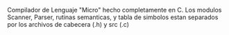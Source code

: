 Compilador de Lenguaje "Micro" hecho completamente en C.
Los modulos Scanner, Parser, rutinas semanticas, y tabla de simbolos estan separados por los archivos de cabecera (.h) y src (.c)
